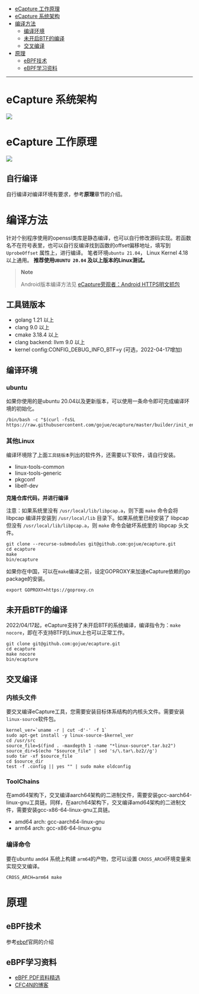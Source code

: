 <!-- MarkdownTOC autolink="true" -->

- [eCapture 工作原理](#ecapture-工作原理)
- [eCapture 系统架构](#ecapture-系统架构)
- [编译方法](#编译方法)
    - [编译环境](#编译环境)
    - [未开启BTF的编译](#未开启btf的编译)
    - [交叉编译](#交叉编译)
- [原理](#原理)
    - [eBPF技术](#ebpf技术)
    - [eBPF学习资料](#ebpf学习资料)
<!-- /MarkdownTOC -->
----

# eCapture 系统架构

![](./images/ecapture-architecture.png)

# eCapture 工作原理

![](./images/how-ecapture-works.png)

## 自行编译

自行编译对编译环境有要求，参考**原理**章节的介绍。

# 编译方法

针对个别程序使用的openssl类库是静态编译，也可以自行修改源码实现。若函数名不在符号表里，也可以自行反编译找到函数的offset偏移地址，填写到`UprobeOffset`
属性上，进行编译。
笔者环境`ubuntu 21.04`， Linux Kernel 4.18以上通用。
**推荐使用`UBUNTU 20.04` 及以上版本的Linux测试。**

> **Note**
>
> Android版本编译方法见 [eCapture旁观者：Android HTTPS明文抓包](https://mp.weixin.qq.com/s/KWm5d0uuzOzReRtr9PmuWQ)

## 工具链版本

* golang 1.21 以上
* clang 9.0 以上
* cmake 3.18.4 以上
* clang backend: llvm 9.0 以上
* kernel config:CONFIG_DEBUG_INFO_BTF=y (可选，2022-04-17增加)

## 编译环境

### ubuntu

如果你使用的是ubuntu 20.04以及更新版本，可以使用一条命令即可完成编译环境的初始化。

```shell
/bin/bash -c "$(curl -fsSL https://raw.githubusercontent.com/gojue/ecapture/master/builder/init_env.sh)"
```

### 其他Linux

编译环境除了上面`工具链版本`列出的软件外，还需要以下软件，请自行安装。

* linux-tools-common
* linux-tools-generic
* pkgconf
* libelf-dev

**克隆仓库代码，并进行编译**

注意：如果系统里没有 `/usr/local/lib/libpcap.a`，则下面 `make` 命令会将 libpcap
编译并安装到 `/usr/local/lib` 目录下。如果系统里已经安装了 libpcap 但没有
`/usr/local/lib/libpcap.a`，则 `make` 命令会破坏系统里的 libpcap 头文件。

```shell
git clone --recurse-submodules git@github.com:gojue/ecapture.git
cd ecapture
make
bin/ecapture
```

如果你在中国，可以在`make`编译之前，设定GOPROXY来加速eCapture依赖的go package的安装。

```shell
export GOPROXY=https://goproxy.cn
```

## 未开启BTF的编译

2022/04/17起，eCapture支持了未开启BTF的系统编译，编译指令为：`make nocore`，即在不支持BTF的Linux上也可以正常工作。

```shell
git clone git@github.com:gojue/ecapture.git
cd ecapture
make nocore
bin/ecapture
```

## 交叉编译

### 内核头文件

要交叉编译eCapture工具，您需要安装目标体系结构的内核头文件。需要安装`linux-source`软件包。

```shell
kernel_ver=`uname -r | cut -d'-' -f 1`
sudo apt-get install -y linux-source-$kernel_ver
cd /usr/src
source_file=$(find . -maxdepth 1 -name "*linux-source*.tar.bz2")
source_dir=$(echo "$source_file" | sed 's/\.tar\.bz2//g')  
sudo tar -xf $source_file
cd $source_dir
test -f .config || yes "" | sudo make oldconfig
```

### ToolChains

在amd64架构下，交叉编译aarch64架构的二进制文件，需要安装gcc-aarch64-linux-gnu工具链。同样，在aarch64架构下，交叉编译amd64架构的二进制文件，需要安装gcc-x86-64-linux-gnu工具链。

* amd64 arch: gcc-aarch64-linux-gnu
* arm64 arch: gcc-x86-64-linux-gnu

### 编译命令

要在ubuntu `amd64` 系统上构建 `arm64`的产物，您可以设置 `CROSS_ARCH`环境变量来实现交叉编译。

```shell
CROSS_ARCH=arm64 make
```

# 原理

## eBPF技术

参考[ebpf](https://ebpf.io)官网的介绍

## eBPF学习资料

* [eBPF PDF资料精选](https://github/gojue/ebpf-slide)
* [CFC4N的博客](https://www.cnxct.com)